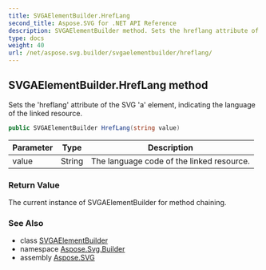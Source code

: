 ```yaml
---
title: SVGAElementBuilder.HrefLang
second_title: Aspose.SVG for .NET API Reference
description: SVGAElementBuilder method. Sets the hreflang attribute of the SVG a element indicating the language of the linked resource
type: docs
weight: 40
url: /net/aspose.svg.builder/svgaelementbuilder/hreflang/
---
```

## SVGAElementBuilder.HrefLang method

Sets the 'hreflang' attribute of the SVG 'a' element, indicating the language of the linked resource.

```csharp
public SVGAElementBuilder HrefLang(string value)
```

| Parameter | Type | Description |
| --- | --- | --- |
| value | String | The language code of the linked resource. |

### Return Value

The current instance of SVGAElementBuilder for method chaining.

### See Also

* class [SVGAElementBuilder](../)
* namespace [Aspose.Svg.Builder](../../../aspose.svg.builder/)
* assembly [Aspose.SVG](../../../)
